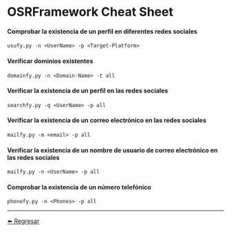 # OSRFramework Cheat Sheet

#### Comprobar la existencia de un perfil en diferentes redes sociales
```
usufy.py -n <UserName> -p <Target-Platform>
```

#### Verificar dominios existentes
```
domainfy.py -n <Domain-Name> -t all
```

#### Verificar la existencia de un perfil en las redes sociales
```
searchfy.py -q <UserName> -p all
```

#### Verificar la existencia de un correo electrónico en las redes sociales
```
mailfy.py -m <email> -p all
```

#### Verificar la existencia de un nombre de usuario de correo electrónico en las redes sociales
```
mailfy.py -n <UserName> -p all
```

#### Comprobar la existencia de un número telefónico
```
phonefy.py -n <Phones> -p all
```

---

[:arrow_left: Regresar](https://github.com/m4lal0/cheatsheets)